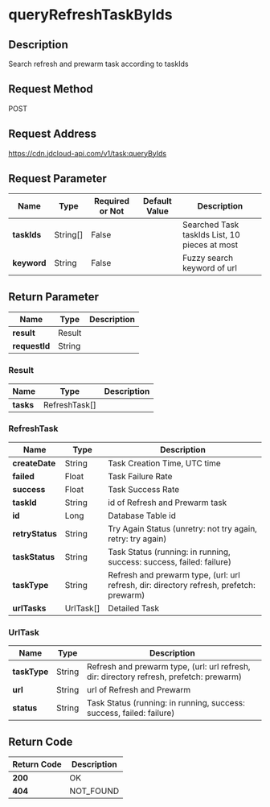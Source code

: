 # queryRefreshTaskByIds


## Description
Search refresh and prewarm task according to taskIds

## Request Method
POST

## Request Address
https://cdn.jdcloud-api.com/v1/task:queryByIds


## Request Parameter
|Name|Type|Required or Not|Default Value|Description|
|---|---|---|---|---|
|**taskIds**|String[]|False| |Searched Task taskIds List, 10 pieces at most|
|**keyword**|String|False| |Fuzzy search keyword of url|


## Return Parameter
|Name|Type|Description|
|---|---|---|
|**result**|Result| |
|**requestId**|String| |

### Result
|Name|Type|Description|
|---|---|---|
|**tasks**|RefreshTask[]| |
### RefreshTask
|Name|Type|Description|
|---|---|---|
|**createDate**|String|Task Creation Time, UTC time|
|**failed**|Float|Task Failure Rate|
|**success**|Float|Task Success Rate|
|**taskId**|String|id of Refresh and Prewarm task|
|**id**|Long|Database Table id|
|**retryStatus**|String|Try Again Status (unretry: not try again, retry: try again)|
|**taskStatus**|String|Task Status (running: in running, success: success, failed: failure)|
|**taskType**|String|Refresh and prewarm type, (url: url refresh, dir: directory refresh, prefetch: prewarm)|
|**urlTasks**|UrlTask[]|Detailed Task|
### UrlTask
|Name|Type|Description|
|---|---|---|
|**taskType**|String|Refresh and prewarm type, (url: url refresh, dir: directory refresh, prefetch: prewarm)|
|**url**|String|url of Refresh and Prewarm|
|**status**|String|Task Status (running: in running, success: success, failed: failure)|

## Return Code
|Return Code|Description|
|---|---|
|**200**|OK|
|**404**|NOT_FOUND|
